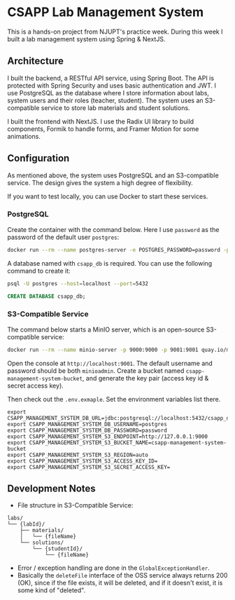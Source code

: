 # CSAPP Lab Management System

This is a hands-on project from NJUPT's practice week. During this week I built a lab management system using Spring & NextJS.

## Architecture

I built the backend, a RESTful API service, using Spring Boot. The API is protected with Spring Security and uses basic authentication and JWT. I use PostgreSQL as the database where I store information about labs, system users and their roles (teacher, student). The system uses an S3-compatible service to store lab materials and student solutions.

I built the frontend with NextJS. I use the Radix UI library to build components, Formik to handle forms, and Framer Motion for some animations.

## Configuration

As mentioned above, the system uses PostgreSQL and an S3-compatible service. The design gives the system a high degree of flexibility.

If you want to test locally, you can use Docker to start these services.

### PostgreSQL

Create the container with the command below. Here I use `password` as the password of the default user `postgres`:

```bash
docker run --rm --name postgres-server -e POSTGRES_PASSWORD=password -p 5432:5432 -d postgres
```

A database named with `csapp_db` is required. You can use the following command to create it:

```bash
psql -U postgres --host=localhost --port=5432
```

```sql
CREATE DATABASE csapp_db;
```

### S3-Compatible Service

The command below starts a MinIO server, which is an open-source S3-compatible service:

```bash
docker run --rm --name minio-server -p 9000:9000 -p 9001:9001 quay.io/minio/minio server /data --console-address ":9001"
```

Open the console at `http://localhost:9001`. The default username and password should be both `minioadmin`. Create a bucket named `csapp-management-system-bucket`, and generate the key pair (access key id & secret access key).

Then check out the `.env.exmaple`. Set the environment variables list there.

```env
export CSAPP_MANAGEMENT_SYSTEM_DB_URL=jdbc:postgresql://localhost:5432/csapp_db
export CSAPP_MANAGEMENT_SYSTEM_DB_USERNAME=postgres
export CSAPP_MANAGEMENT_SYSTEM_DB_PASSWORD=password
export CSAPP_MANAGEMENT_SYSTEM_S3_ENDPOINT=http://127.0.0.1:9000
export CSAPP_MANAGEMENT_SYSTEM_S3_BUCKET_NAME=csapp-management-system-bucket
export CSAPP_MANAGEMENT_SYSTEM_S3_REGION=auto
export CSAPP_MANAGEMENT_SYSTEM_S3_ACCESS_KEY_ID=
export CSAPP_MANAGEMENT_SYSTEM_S3_SECRET_ACCESS_KEY=
```

## Development Notes

- File structure in S3-Compatible Service:

```text
labs/
└── {labId}/
    ├── materials/
    │   └── {fileName}
    └── solutions/
        └── {studentId}/
            └── {fileName}
```

- Error / exception handling are done in the `GlobalExceptionHandler`.
- Basically the `deleteFile` interface of the OSS service always returns 200 (OK), since if the file exists, it will be deleted, and if it doesn't exist, it is some kind of "deleted".
